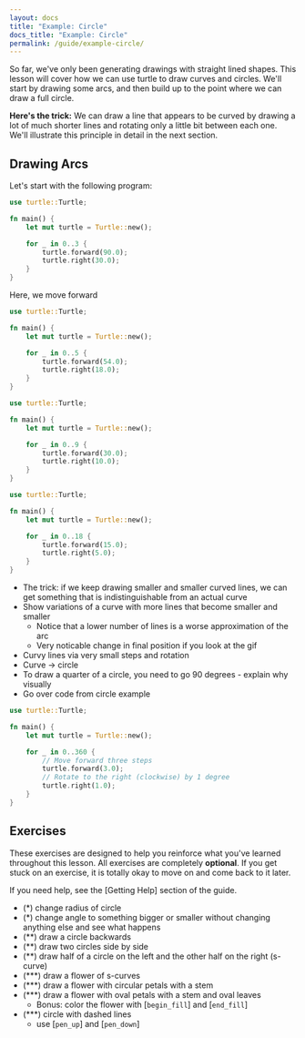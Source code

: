 ```yaml
---
layout: docs
title: "Example: Circle"
docs_title: "Example: Circle"
permalink: /guide/example-circle/
---
```


So far, we've only been generating drawings with straight lined shapes. This
lesson will cover how we can use turtle to draw curves and circles. We'll start
by drawing some arcs, and then build up to the point where we can draw a full
circle.

**Here's the trick:** We can draw a line that appears to be curved by drawing a
lot of much shorter lines and rotating only a little bit between each one. We'll
illustrate this principle in detail in the next section.

## Drawing Arcs

Let's start with the following program:

```rust
use turtle::Turtle;

fn main() {
    let mut turtle = Turtle::new();

    for _ in 0..3 {
        turtle.forward(90.0);
        turtle.right(30.0);
    }
}
```

Here, we move forward

```rust
use turtle::Turtle;

fn main() {
    let mut turtle = Turtle::new();

    for _ in 0..5 {
        turtle.forward(54.0);
        turtle.right(18.0);
    }
}
```

```rust
use turtle::Turtle;

fn main() {
    let mut turtle = Turtle::new();

    for _ in 0..9 {
        turtle.forward(30.0);
        turtle.right(10.0);
    }
}
```

```rust
use turtle::Turtle;

fn main() {
    let mut turtle = Turtle::new();

    for _ in 0..18 {
        turtle.forward(15.0);
        turtle.right(5.0);
    }
}
```

- The trick: if we keep drawing smaller and smaller curved lines, we can get
  something that is indistinguishable from an actual curve
- Show variations of a curve with more lines that become smaller and smaller
  - Notice that a lower number of lines is a worse approximation of the arc
  - Very noticable change in final position if you look at the gif
- Curvy lines via very small steps and rotation
- Curve -> circle
- To draw a quarter of a circle, you need to go 90 degrees - explain why visually
- Go over code from circle example

```rust
use turtle::Turtle;

fn main() {
    let mut turtle = Turtle::new();

    for _ in 0..360 {
        // Move forward three steps
        turtle.forward(3.0);
        // Rotate to the right (clockwise) by 1 degree
        turtle.right(1.0);
    }
}
```

## Exercises

These exercises are designed to help you reinforce what you've learned
throughout this lesson. All exercises are completely **optional**. If you get
stuck on an exercise, it is totally okay to move on and come back to it later.

If you need help, see the [Getting Help] section of the guide.

- (*) change radius of circle
- (*) change angle to something bigger or smaller without changing anything
  else and see what happens
- (**) draw a circle backwards
- (**) draw two circles side by side
- (**) draw half of a circle on the left and the other half on the right (s-curve)
- (***) draw a flower of s-curves
- (***) draw a flower with circular petals with a stem
- (***) draw a flower with oval petals with a stem and oval leaves
  - Bonus: color the flower with [`begin_fill`] and [`end_fill`]
- (***) circle with dashed lines
  - use [`pen_up`] and [`pen_down`]
